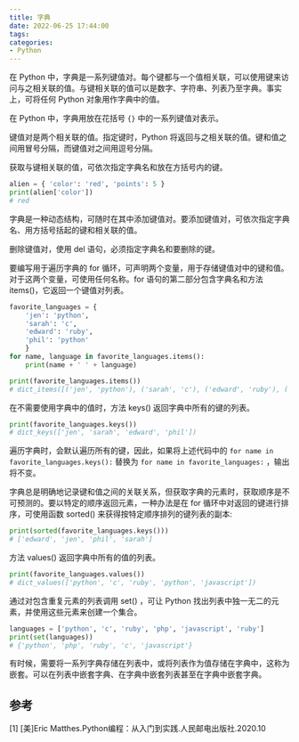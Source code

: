 ```yaml
---
title: 字典
date: 2022-06-25 17:44:00
tags:
categories:
- Python
---
```


在 Python 中，字典是一系列键值对。每个键都与一个值相关联，可以使用键来访问与之相关联的值。与键相关联的值可以是数字、字符串、列表乃至字典。事实上，可将任何 Python 对象用作字典中的值。

在 Python 中，字典用放在花括号 `{}` 中的一系列键值对表示。

键值对是两个相关联的值。指定键时，Python 将返回与之相关联的值。键和值之间用冒号分隔，而键值对之间用逗号分隔。

获取与键相关联的值，可依次指定字典名和放在方括号内的键。
```python
alien = { 'color': 'red', 'points': 5 }
print(alien['color'])
# red
```

字典是一种动态结构，可随时在其中添加键值对。要添加键值对，可依次指定字典名、用方括号括起的键和相关联的值。

删除键值对，使用 del 语句，必须指定字典名和要删除的键。

要编写用于遍历字典的 for 循环，可声明两个变量，用于存储键值对中的键和值。对于这两个变量，可使用任何名称。for 语句的第二部分包含字典名和方法 items()，它返回一个键值对列表。
```python
favorite_languages = { 
    'jen': 'python', 
    'sarah': 'c', 
    'edward': 'ruby', 
    'phil': 'python'
    }
for name, language in favorite_languages.items():
    print(name + ' ' + language)

print(favorite_languages.items())
# dict_items([('jen', 'python'), ('sarah', 'c'), ('edward', 'ruby'), ('phil', 'python')])
```

在不需要使用字典中的值时，方法 keys() 返回字典中所有的键的列表。
```python
print(favorite_languages.keys())
# dict_keys(['jen', 'sarah', 'edward', 'phil'])
```

遍历字典时，会默认遍历所有的键，因此，如果将上述代码中的 `for name in favorite_languages.keys():` 替换为 `for name in favorite_languages:` ，输出将不变。

字典总是明确地记录键和值之间的关联关系，但获取字典的元素时，获取顺序是不可预测的。要以特定的顺序返回元素，一种办法是在 for 循环中对返回的键进行排序，可使用函数 sorted() 来获得按特定顺序排列的键列表的副本:
```python
print(sorted(favorite_languages.keys()))
# ['edward', 'jen', 'phil', 'sarah']
```

方法 values() 返回字典中所有的值的列表。
```python
print(favorite_languages.values())
# dict_values(['python', 'c', 'ruby', 'python', 'javascript'])
```

通过对包含重复元素的列表调用 set() ，可让 Python 找出列表中独一无二的元素，并使用这些元素来创建一个集合。
```python
languages = ['python', 'c', 'ruby', 'php', 'javascript', 'ruby']
print(set(languages))
# {'python', 'php', 'ruby', 'c', 'javascript'}
```

有时候，需要将一系列字典存储在列表中，或将列表作为值存储在字典中，这称为嵌套。可以在列表中嵌套字典、在字典中嵌套列表甚至在字典中嵌套字典。


## 参考
[1] [美]Eric Matthes.Python编程：从入门到实践.人民邮电出版社.2020.10
